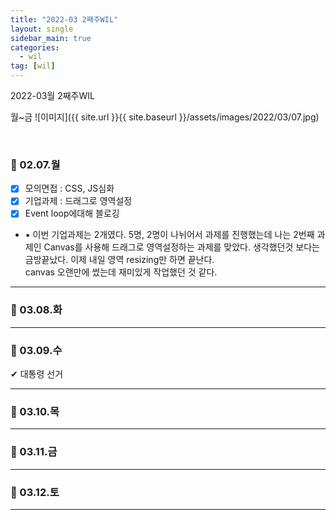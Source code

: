 ```yaml
---
title: "2022-03 2째주WIL"
layout: single
sidebar_main: true
categories:
  - wil
tag: [wil]
---
```


2022-03월 2째주WIL

월~금
![이미지]({{ site.url }}{{ site.baseurl }}/assets/images/2022/03/07.jpg)

<br />

### 📆 02.07.월

- [x] 모의면접 : CSS, JS심화
- [x] 기업과제 : 드래그로 영역설정
- [x] Event loop에대해 블로깅
- ▪ 이번 기업과제는 2개였다. 5명, 2명이 나뉘어서 과제를 진행했는데 나는 2번째 과제인 Canvas를 사용해 드래그로 영역설정하는 과제를 맞았다. 생각했던것 보다는 금방끝났다. 이제 내일 영역 resizing만 하면 끝난다.  
canvas 오랜만에 썼는데 재미있게 작업했던 것 같다.  

---

### 📆 03.08.화


---

### 📆 03.09.수
✔ 대통령 선거

---

### 📆 03.10.목

---

### 📆 03.11.금

---

### 📆 03.12.토

---


<br /><br /><br /><br />
